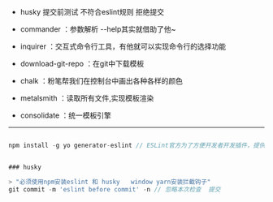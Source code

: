 - husky 提交前测试  不符合eslint规则 拒绝提交

- commander ：参数解析 --help其实就借助了他~
- inquirer ：交互式命令行工具，有他就可以实现命令行的选择功能
- download-git-repo ：在git中下载模板
- chalk ：粉笔帮我们在控制台中画出各种各样的颜色
- metalsmith ：读取所有文件,实现模板渲染
- consolidate ：统一模板引擎

---

```js

npm install -g yo generator-eslint // ESLint官方为了方便开发者开发插件，提供了使用Yeoman模板(generator-eslint)。

```

```js

### husky

> "必须使用npm安装eslint 和 husky   window yarn安装拦截钩子"
git commit -m 'eslint before commit' -n // 忽略本次检查  提交
```